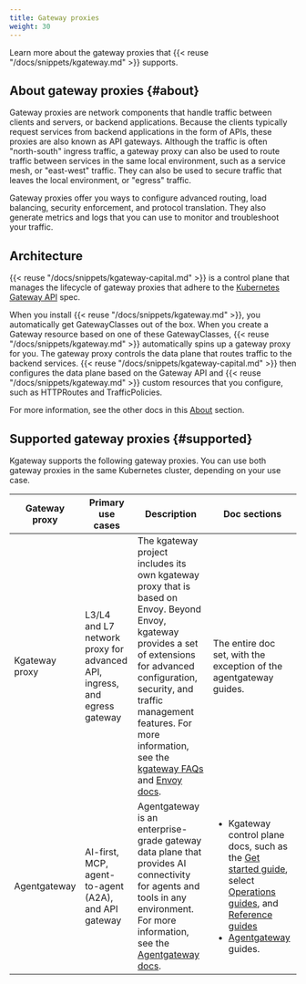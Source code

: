 ```yaml
---
title: Gateway proxies
weight: 30
---
```


Learn more about the gateway proxies that {{< reuse "/docs/snippets/kgateway.md" >}} supports.

## About gateway proxies {#about}

Gateway proxies are network components that handle traffic between clients and servers, or backend applications. Because the clients typically request services from backend applications in the form of APIs, these proxies are also known as API gateways. Although the traffic is often "north-south" ingress traffic, a gateway proxy can also be used to route traffic between services in the same local environment, such as a service mesh, or "east-west" traffic. They can also be used to secure traffic that leaves the local environment, or "egress" traffic. 

Gateway proxies offer you ways to configure advanced routing, load balancing, security enforcement, and protocol translation. They also generate metrics and logs that you can use to monitor and troubleshoot your traffic.

## Architecture

{{< reuse "/docs/snippets/kgateway-capital.md" >}} is a control plane that manages the lifecycle of gateway proxies that adhere to the [Kubernetes Gateway API](https://gateway-api.sigs.k8s.io) spec.

When you install {{< reuse "/docs/snippets/kgateway.md" >}}, you automatically get GatewayClasses out of the box. When you create a Gateway resource based on one of these GatewayClasses, {{< reuse "/docs/snippets/kgateway.md" >}} automatically spins up a gateway proxy for you. The gateway proxy controls the data plane that routes traffic to the backend services. {{< reuse "/docs/snippets/kgateway-capital.md" >}} then configures the data plane based on the Gateway API and {{< reuse "/docs/snippets/kgateway.md" >}} custom resources that you configure, such as HTTPRoutes and TrafficPolicies.

For more information, see the other docs in this [About](../) section.

## Supported gateway proxies {#supported}

Kgateway supports the following gateway proxies. You can use both gateway proxies in the same Kubernetes cluster, depending on your use case.

| Gateway proxy | Primary use cases | Description | Doc sections |
| --- | --- | --- | --- |
| Kgateway proxy | L3/L4 and L7 network proxy for advanced API, ingress, and egress gateway | The kgateway project includes its own kgateway proxy that is based on Envoy. Beyond Envoy, kgateway provides a set of extensions for advanced configuration, security, and traffic management features. For more information, see the [kgateway FAQs](../../faqs/) and [Envoy docs](https://www.envoyproxy.io/docs/envoy/latest/intro/what_is_envoy). | The entire doc set, with the exception of the agentgateway guides. |
| Agentgateway | AI-first, MCP, agent-to-agent (A2A), and API gateway | Agentgateway is an enterprise-grade gateway data plane that provides AI connectivity for agents and tools in any environment. For more information, see the [Agentgateway docs](https://agentgateway.dev/docs/). | <ul><li>Kgateway control plane docs, such as the [Get started guide](../../quickstart/), select [Operations guides](../../operations/), and [Reference guides](../../reference/)</li><li>[Agentgateway](../../agentgateway/) guides.</li></ul>|

